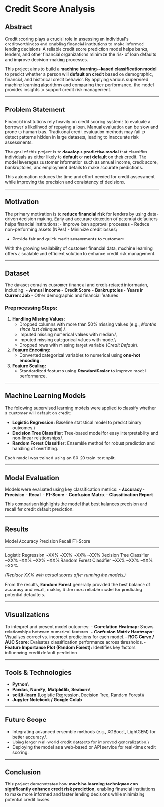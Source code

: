 # Credit Score Analysis

## Abstract

Credit scoring plays a crucial role in assessing an individual's
creditworthiness and enabling financial institutions to make informed
lending decisions. A reliable credit score prediction model helps banks,
lenders, and other financial organizations minimize the risk of loan
defaults and improve decision-making processes.

This project aims to build a **machine learning--based classification
model** to predict whether a person will **default on credit** based on
demographic, financial, and historical credit behavior. By applying
various supervised machine learning algorithms and comparing their
performance, the model provides insights to support credit risk
management.

------------------------------------------------------------------------

## Problem Statement

Financial institutions rely heavily on credit scoring systems to
evaluate a borrower's likelihood of repaying a loan. Manual evaluation
can be slow and prone to human bias. Traditional credit evaluation
methods may fail to detect patterns hidden in large datasets, leading to
inaccurate risk assessments.

The goal of this project is to **develop a predictive model** that
classifies individuals as either likely to **default** or **not
default** on their credit. The model leverages customer information such
as annual income, credit score, bankruptcies, and employment details to
make accurate predictions.

This automation reduces the time and effort needed for credit assessment
while improving the precision and consistency of decisions.

------------------------------------------------------------------------

## Motivation

The primary motivation is to **reduce financial risk** for lenders by
using data-driven decision making. Early and accurate detection of
potential defaulters helps financial institutions: - Improve loan
approval processes - Reduce non-performing assets (NPAs) - Minimize
credit losses\
- Provide fair and quick credit assessments to customers

With the growing availability of customer financial data, machine
learning offers a scalable and efficient solution to enhance credit risk
management.

------------------------------------------------------------------------

## Dataset

The dataset contains customer financial and credit-related information,
including: - **Annual Income** - **Credit Score** - **Bankruptcies** -
**Years in Current Job** - Other demographic and financial features

### Preprocessing Steps:

1.  **Handling Missing Values:**
    -   Dropped columns with more than 50% missing values (e.g., *Months
        since last delinquent*).\
    -   Imputed missing numerical values with median.\
    -   Imputed missing categorical values with mode.\
    -   Dropped rows with missing target variable (*Credit Default*).
2.  **Feature Encoding:**
    -   Converted categorical variables to numerical using **one-hot
        encoding**.
3.  **Feature Scaling:**
    -   Standardized features using **StandardScaler** to improve model
        performance.

------------------------------------------------------------------------

## Machine Learning Models

The following supervised learning models were applied to classify
whether a customer will default on credit:

-   **Logistic Regression:** Baseline statistical model to predict
    binary outcomes.\
-   **Decision Tree Classifier:** Tree-based model for easy
    interpretability and non-linear relationships.\
-   **Random Forest Classifier:** Ensemble method for robust prediction
    and handling of overfitting.

Each model was trained using an 80-20 train-test split.

------------------------------------------------------------------------

## Model Evaluation

Models were evaluated using key classification metrics: - **Accuracy** -
**Precision** - **Recall** - **F1-Score** - **Confusion Matrix** -
**Classification Report**

This comparison highlights the model that best balances precision and
recall for credit default prediction.

------------------------------------------------------------------------

## Results

  Model                      Accuracy   Precision   Recall   F1-Score
  -------------------------- ---------- ----------- -------- ----------
  Logistic Regression        \~XX%      \~XX%       \~XX%    \~XX%
  Decision Tree Classifier   \~XX%      \~XX%       \~XX%    \~XX%
  Random Forest Classifier   \~XX%      \~XX%       \~XX%    \~XX%

*(Replace XX% with actual scores after running the models.)*

From the results, **Random Forest** generally provided the best balance
of accuracy and recall, making it the most reliable model for predicting
potential defaulters.

------------------------------------------------------------------------

## Visualizations

To interpret and present model outcomes: - **Correlation Heatmap:**
Shows relationships between numerical features. - **Confusion Matrix
Heatmaps:** Visualizes correct vs. incorrect predictions for each
model. - **ROC Curve / AUC Score:** Evaluates classification performance
across thresholds. - **Feature Importance Plot (Random Forest):**
Identifies key factors influencing credit default prediction.

------------------------------------------------------------------------

## Tools & Technologies

-   **Python**\
-   **Pandas**, **NumPy**, **Matplotlib**, **Seaborn**\
-   **scikit-learn** (Logistic Regression, Decision Tree, Random
    Forest)\
-   **Jupyter Notebook / Google Colab**

------------------------------------------------------------------------

## Future Scope

-   Integrating advanced ensemble methods (e.g., XGBoost, LightGBM) for
    better accuracy.\
-   Using larger real-world credit datasets for improved
    generalization.\
-   Deploying the model as a web-based or API service for real-time
    credit scoring.

------------------------------------------------------------------------

## Conclusion

This project demonstrates how **machine learning techniques can
significantly enhance credit risk prediction**, enabling financial
institutions to make more informed and faster lending decisions while
minimizing potential credit losses.
